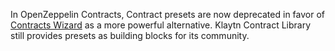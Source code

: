 In OpenZeppelin Contracts, Contract presets are now deprecated in favor of [Contracts Wizard](https://wizard.openzeppelin.com/) as a more powerful alternative. Klaytn Contract Library still provides presets as building blocks for its community.
